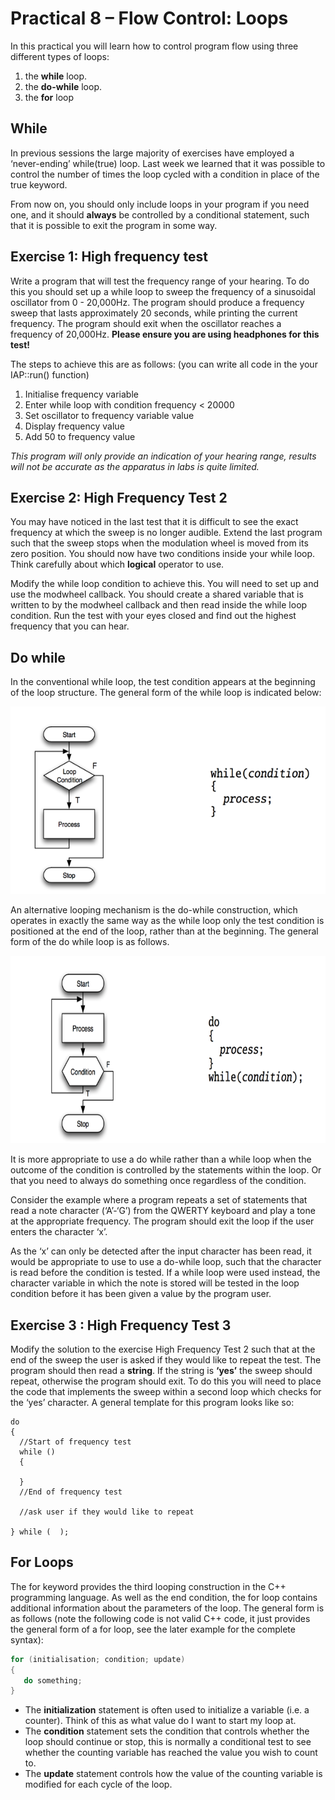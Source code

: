 # Practical 8 – Flow Control: Loops


In this practical you will learn how to control program flow using three different types of loops: 

1. the **while** loop.
2. the **do-while** loop. 
3. the **for** loop 

## While
In previous sessions the large majority of exercises have employed a ‘never-ending’ while(true) loop. Last week we learned that it was possible to control the number of times the loop cycled with a condition in place of the true keyword. 

From now on, you should only include loops in your program if you need one, and it should **always** be controlled by a conditional statement, such that it is possible to exit the program in some way. 

## Exercise 1: High frequency test

Write a program that will test the frequency range of your hearing. To do this you should set up a while loop to sweep the frequency of a sinusoidal oscillator from 0 - 20,000Hz. The program should produce a frequency sweep that lasts approximately 20 seconds, while printing the current frequency. The program should exit when the oscillator reaches a frequency of 20,000Hz. **Please ensure you are using headphones for this test!**

The steps to achieve this are as follows: (you can write all code in the your IAP::run() function)
1.	Initialise frequency variable
2.	Enter while loop with condition frequency < 20000
3.	Set oscillator to frequency variable value
4.	Display frequency value
5.	Add 50 to frequency value

*This program will only provide an indication of your hearing range, results will not be accurate as the apparatus in labs is quite limited.*


## Exercise 2: High Frequency Test 2

You may have noticed in the last test that it is difficult to see the exact frequency at which the sweep is no longer audible. Extend the last program such that the sweep stops when the modulation wheel is moved from its zero position. You should now have two conditions inside your while loop. Think carefully about which **logical** operator to use.

Modify the while loop condition to achieve this. You will need to set up and use the modwheel callback. You should create a shared variable that is written to by the modwheel callback and then read inside the while loop condition. Run the test with your eyes closed and find out the highest frequency that you can hear. 

## Do while

In the conventional while loop, the test condition appears at the beginning of the loop structure. The general form of the while loop is indicated below: 

<img src="https://github.com/Sjhunt93/IAP-2018-2019/blob/master/Tutorials/images/while.png" height=300/>


An alternative looping mechanism is the do-while construction, which operates in exactly the same way as the while loop only the test condition is positioned at the end of the loop, rather than at the beginning. The general form of the do while loop is as follows. 

<img src="https://github.com/Sjhunt93/IAP-2018-2019/blob/master/Tutorials/images/dowhile.png" height=300/>

It is more appropriate to use a do while rather than a while loop when the outcome of the condition is controlled by the statements within the loop. Or that you need to always do something once regardless of the condition.

Consider the example where a program repeats a set of statements that read a note character (‘A’-‘G’) from the QWERTY keyboard and play a tone at the appropriate frequency. The program should exit the loop if the user enters the character ‘x’.
 
As the ‘x’ can only be detected after the input character has been read, it would be appropriate to use to use a do-while loop, such that the character is read before the condition is tested. If a while loop were used instead, the character variable in which the note is stored will be tested in the loop condition before it has been given a value by the program user. 

## Exercise 3 : High Frequency Test 3

Modify the solution to the exercise High Frequency Test 2 such that at the end of the sweep the user is asked if they would like to repeat the test. The program should then read a **string**. If the string is **‘yes’** the sweep should repeat, otherwise the program should exit. To do this you will need to place the code that implements the sweep within a second loop which checks for the ‘yes’ character.  A general template for this program looks like so:

```coo
do 
{
  //Start of frequency test
  while () 
  {
            
  }
  //End of frequency test
        
  //ask user if they would like to repeat

} while (  );
```

## For Loops

The for keyword provides the third looping construction in the C++ programming language. As well as the end condition, the for loop contains additional information about the parameters of the loop. The general form is as follows (note the following code is not valid C++ code, it just provides the general form of a for loop, see the later example for the complete syntax): 

```cpp
for (initialisation; condition; update) 
{
   do something;
}
```

-	The **initialization** statement is often used to initialize a variable (i.e. a counter). Think of this as what value do I want to start my loop at.
-	 The **condition** statement sets the condition that controls whether the loop should continue or stop, this is normally a conditional test to see whether the counting variable has reached the value you wish to count to. 
-	The **update** statement controls how the value of the counting variable is modified for each cycle of the loop. 


